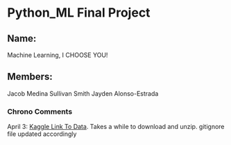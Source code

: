 # Python_ML Final Project
## Name: 
Machine Learning, I CHOOSE YOU!

## Members:
Jacob Medina
Sullivan Smith
Jayden Alonso-Estrada

### Chrono Comments
April 3: [Kaggle Link To Data](https://www.kaggle.com/code/echometerhhwl/who-s-that-pokemon-improved/input). Takes a while to download and unzip. gitignore file updated accordingly